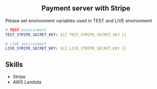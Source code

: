 <div align="center">
  <h2>Payment server with Stripe</h2>
</div>

Please set environment variables used in TEST and LIVE environment

```yaml
# TEST environment
TEST_STRIPE_SECRET_KEY: ${{ TEST_STRIPE_SECRET_KEY }}

# LIVE environment
LIVE_STRIPE_SECRET_KEY: ${{ LIVE_STRIPE_SECRET_KEY }}
```

## Skills

- Stripe
- AWS Lambda

